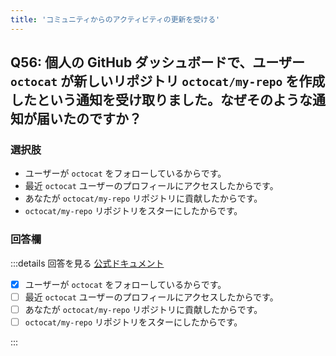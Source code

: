 ```yaml
---
title: 'コミュニティからのアクティビティの更新を受ける'
---
```


## Q56: 個人の GitHub ダッシュボードで、ユーザー `octocat` が新しいリポジトリ `octocat/my-repo` を作成したという通知を受け取りました。なぜそのような通知が届いたのですか？

### 選択肢

- ユーザーが `octocat` をフォローしているからです。
- 最近 `octocat` ユーザーのプロフィールにアクセスしたからです。
- あなたが `octocat/my-repo` リポジトリに貢献したからです。
- `octocat/my-repo` リポジトリをスターにしたからです。

### 回答欄

:::details 回答を見る
[公式ドキュメント](https://docs.github.com/ja/account-and-profile/setting-up-and-managing-your-personal-account-on-github/managing-user-account-settings/about-your-personal-dashboard#staying-updated-with-activity-from-the-community)

- [x] ユーザーが `octocat` をフォローしているからです。
- [ ] 最近 `octocat` ユーザーのプロフィールにアクセスしたからです。
- [ ] あなたが `octocat/my-repo` リポジトリに貢献したからです。
- [ ] `octocat/my-repo` リポジトリをスターにしたからです。

:::
